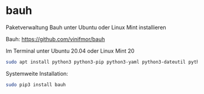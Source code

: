 # bauh
Paketverwaltung Bauh unter Ubuntu oder Linux Mint installieren

Bauh: https://github.com/vinifmor/bauh

Im Terminal unter Ubuntu 20.04 oder Linux Mint 20
```bash
sudo apt install python3 python3-pip python3-yaml python3-dateutil python3-pyqt5 python3-packaging python3-requests python3-venv
```

Systemweite Installation:
```bash
sudo pip3 install bauh
```

